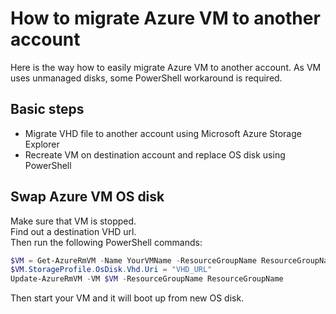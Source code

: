# How to migrate Azure VM to another account

Here is the way how to easily migrate Azure VM to another account. As VM uses unmanaged disks, some PowerShell workaround is required.

## Basic steps

* Migrate VHD file to another account using Microsoft Azure Storage Explorer  
* Recreate VM on destination account and replace OS disk using PowerShell

## Swap Azure VM OS disk

Make sure that VM is stopped.  
Find out a destination VHD url.  
Then run the following PowerShell commands:

```PowerShell
$VM = Get-AzureRmVM -Name YourVMName -ResourceGroupName ResourceGroupName
$VM.StorageProfile.OsDisk.Vhd.Uri = "VHD_URL"
Update-AzureRmVM -VM $VM -ResourceGroupName ResourceGroupName
```

Then start your VM and it will boot up from new OS disk.